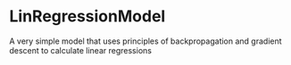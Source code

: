 # LinRegressionModel
A very simple model that uses principles of backpropagation and gradient descent to calculate linear regressions

